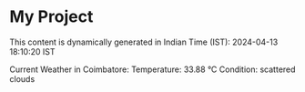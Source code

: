 # My Project

This content is dynamically generated in Indian Time (IST): 2024-04-13 18:10:20 IST


Current Weather in Coimbatore:
Temperature: 33.88 °C
Condition: scattered clouds

